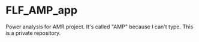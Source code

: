 # FLF_AMP_app
Power analysis for AMR project. It's called "AMP" because I can't type.
This is a private repository.
